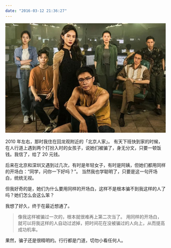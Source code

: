 ```yaml
---
date: "2016-03-12 21:36:27"
---
```


<img src="/_image/image_2023-11-06-18-38-52.png" alt="">

2010 年左右，那时我住在回龙观附近的「北京人家」。
有天下班快到家的时候，在人行道上遇到两个打扮入时的女孩子，说她们被骗了，身无分文，只要一顿饭钱。我信了，给了 20 元钱。

后来在北京和深圳又遇到过几次，有时是年轻女子，有时是阿姨，但她们都用同样的开场白：“同学，问你一下好吗？”。
当然我也学聪明了，只要是这一句开场白，统统无视。

但我好奇的是，她们为什么要用同样的开场白，这样不是根本骗不到我这样的人了吗？她们怎么会这么笨？

我想了好久，终于在最近想通了。

> 像我这样被骗过一次的，根本就很难再上第二次当了。
> 用同样的开场白，就可以将我这样的人自动过滤掉，把时间花在没被骗过的人向上，从而提高成功机率。

果然，骗子还是很精明的。行行都是门道，切勿小看任何人。

